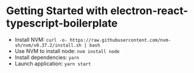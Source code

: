 # Getting Started with electron-react-typescript-boilerplate

- Install NVM: `curl -o- https://raw.githubusercontent.com/nvm-sh/nvm/v0.37.2/install.sh | bash`
- Use NVM to install node: `nvm install node`
- Install dependencies: `yarn`
- Launch application: `yarn start`

